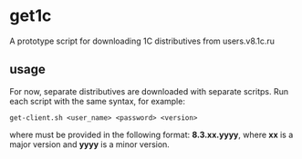 # get1c
A prototype script for downloading 1C distributives from users.v8.1c.ru

## usage

For now, separate distributives are downloaded with separate scritps. Run each script with the same syntax, for
example:

    get-client.sh <user_name> <password> <version>

where _<version>_ must be provided in the following format: __8.3.xx.yyyy__, where
__xx__ is a major version and __yyyy__ is a minor version.
